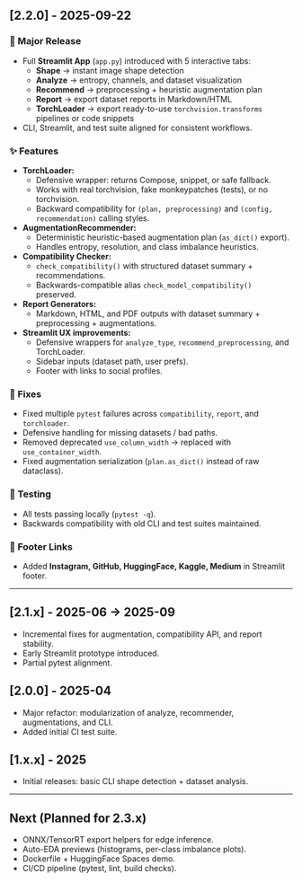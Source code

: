 ## [2.2.0] - 2025-09-22
### 🚀 Major Release
- Full **Streamlit App** (`app.py`) introduced with 5 interactive tabs:  
  - **Shape** → instant image shape detection  
  - **Analyze** → entropy, channels, and dataset visualization  
  - **Recommend** → preprocessing + heuristic augmentation plan  
  - **Report** → export dataset reports in Markdown/HTML  
  - **TorchLoader** → export ready-to-use `torchvision.transforms` pipelines or code snippets  
- CLI, Streamlit, and test suite aligned for consistent workflows.

### ✨ Features
- **TorchLoader:**  
  - Defensive wrapper: returns Compose, snippet, or safe fallback.  
  - Works with real torchvision, fake monkeypatches (tests), or no torchvision.  
  - Backward compatibility for `(plan, preprocessing)` and `(config, recommendation)` calling styles.
- **AugmentationRecommender:**  
  - Deterministic heuristic-based augmentation plan (`as_dict()` export).  
  - Handles entropy, resolution, and class imbalance heuristics.  
- **Compatibility Checker:**  
  - `check_compatibility()` with structured dataset summary + recommendations.  
  - Backwards-compatible alias `check_model_compatibility()` preserved.
- **Report Generators:**  
  - Markdown, HTML, and PDF outputs with dataset summary + preprocessing + augmentations.  
- **Streamlit UX improvements:**  
  - Defensive wrappers for `analyze_type`, `recommend_preprocessing`, and TorchLoader.  
  - Sidebar inputs (dataset path, user prefs).  
  - Footer with links to social profiles.

### 🐛 Fixes
- Fixed multiple `pytest` failures across `compatibility`, `report`, and `torchloader`.  
- Defensive handling for missing datasets / bad paths.  
- Removed deprecated `use_column_width` → replaced with `use_container_width`.  
- Fixed augmentation serialization (`plan.as_dict()` instead of raw dataclass).

### 🧪 Testing
- All tests passing locally (`pytest -q`).  
- Backwards compatibility with old CLI and test suites maintained.  

### 🔗 Footer Links
- Added **Instagram, GitHub, HuggingFace, Kaggle, Medium** in Streamlit footer.

---

## [2.1.x] - 2025-06 → 2025-09
- Incremental fixes for augmentation, compatibility API, and report stability.
- Early Streamlit prototype introduced.
- Partial pytest alignment.

## [2.0.0] - 2025-04
- Major refactor: modularization of analyze, recommender, augmentations, and CLI.
- Added initial CI test suite.

## [1.x.x] - 2025
- Initial releases: basic CLI shape detection + dataset analysis.

---

## Next (Planned for 2.3.x)
- ONNX/TensorRT export helpers for edge inference.
- Auto-EDA previews (histograms, per-class imbalance plots).
- Dockerfile + HuggingFace Spaces demo.
- CI/CD pipeline (pytest, lint, build checks).
